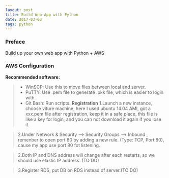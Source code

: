 ```yaml
---
layout: post
title: Build Web App with Python
date: 2017-03-03 
tags: python  
---
```

### Preface
 Build up your own web app with Python + AWS

### AWS Configuration
**Recommended software:** 
>* WinSCP: Use this to move files between local and server.
>* PuTTY: Use .pem file to generate .pkk file, which is easier to login with.
>* Git Bash: Run scripts.
**Registration**
>1.Launch a new instance, choose viture machine, here I used ubuntu 14.04 AMI, got a xxx.pem file after registration, keep it in a safe place, this file is like a key for login, and you can not download it again if you lose it.

>2.Under Network & Security --> Security Groups --> Inbound , remenber to open port 80 by adding a new rule. (Type: TCP, Port:80), cause my app use port 80 fot listening.

>2.Both IP and DNS address will change after each restarts, so we should use elastic IP address. (TO DO)

>3.Register RDS, put DB on RDS instead of server.(TO DO)
